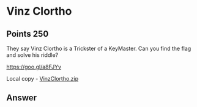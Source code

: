 # Vinz Clortho

## Points 250

They say Vinz Clortho is a Trickster of a KeyMaster. Can you find the flag and solve his riddle?

https://goo.gl/a8FJYv

Local copy - [VinzClortho.zip](bin/VinzClortho.zip)

## Answer
